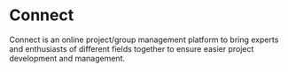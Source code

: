 # Connect
Connect is an online project/group management platform to bring experts and enthusiasts of different fields together to ensure easier project development and management.
